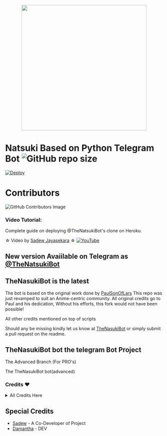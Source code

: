 <p align="center"><a href="https://t.me/NatsukiSupport_Official"><img src="https://telegra.ph/file/900c7deadd2578017b827.png" width="400"></a></p>
<p align="center">

# Natsuki Based on Python Telegram Bot ![GitHub repo size](https://img.shields.io/github/repo-size/Sadew451/Natsuki-v2.1?label=Repo%20Size)
  
[![Deploy](https://www.herokucdn.com/deploy/button.svg)](https://heroku.com/deploy?template=https://github.com/imtheekshana126/ezilax.git)

# Contributors

![GitHub Contributors Image](https://contrib.rocks/image?repo=Sadew451/Natsuki-v2.1)
  
### Video Tutorial:
Complete guide on deploying @TheNatsukiBot's clone on Heroku.

☆ Video by [Sadew Jayasekara](https://www.youtube.com/channel/UCdSBUUQ1v0_IIElBR_1B72w) ☆
[![YouTube](https://img.shields.io/badge/YouTube-Video%20Tutorial-red?logo=youtube)](https://youtu.be/fcXPoq4FcWw)

## New version Avaiilable on Telegram as [@TheNatsukiBot](https://t.me/TheNatsukiBot)


## TheNasukiBot is the latest


The bot is based on the original work done by [PaulSonOfLars](https://github.com/PaulSonOfLars)
This repo was just revamped to suit an Anime-centric community. All original credits go to Paul and his dedication, Without his efforts, this fork would not have been possible!

All other credits mentioned on top of scripts

Should any be missing kindly let us know at [TheNasukiBot](https://t.me/Natsuki_Updates) or simply submit a pull request on the readme.

## TheNasukiBot bot the telegram Bot Project
The Advanced Branch (For PRO's)

The TheNasukiBot bot(advanced)

### Credits ❤
<details><summary>All Credits Here</summary>
<p>

**[Inuka Asith](https://github.com/inukaasith)** ▪ **[Prabasha](https://github.com/prabhasha-p/HexzyBot)** ▪ **[Im Janindu](https://github.com/imjanindu)** ▪ **[Devil](https://github.com/lucifeermorningstar)** ▪ **[Miss-Valentina](https://github.com/Miss-Valentina)** ▪ **[Mr-Dark-Prince](https://github.com/Mr-Dark-Prince/)** ▪ **[Anime Kaizoku](https://github.com/AnimeKaizoku)** ▪ **[thehamkercat](https://github.com/thehamkercat/)**
</details>

## Special Credits
- [Sadew](https://github.com/Sadew451) - A Co-Developer of Project
- [Damantha](https://github.com/Damantha126) - DEV
